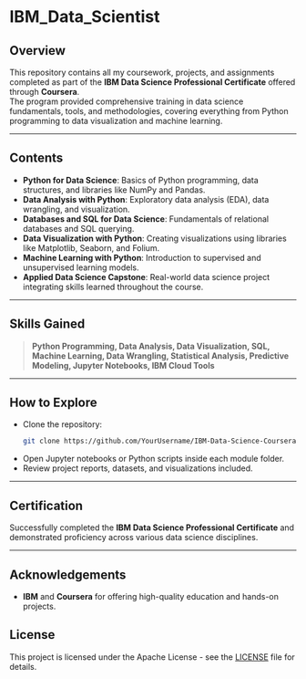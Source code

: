 # IBM_Data_Scientist

## Overview
This repository contains all my coursework, projects, and assignments completed as part of the **IBM Data Science Professional Certificate** offered through **Coursera**.  
The program provided comprehensive training in data science fundamentals, tools, and methodologies, covering everything from Python programming to data visualization and machine learning.

---

## Contents
- **Python for Data Science**: Basics of Python programming, data structures, and libraries like NumPy and Pandas.
- **Data Analysis with Python**: Exploratory data analysis (EDA), data wrangling, and visualization.
- **Databases and SQL for Data Science**: Fundamentals of relational databases and SQL querying.
- **Data Visualization with Python**: Creating visualizations using libraries like Matplotlib, Seaborn, and Folium.
- **Machine Learning with Python**: Introduction to supervised and unsupervised learning models.
- **Applied Data Science Capstone**: Real-world data science project integrating skills learned throughout the course.

---

## Skills Gained
> **Python Programming, Data Analysis, Data Visualization, SQL, Machine Learning, Data Wrangling, Statistical Analysis, Predictive Modeling, Jupyter Notebooks, IBM Cloud Tools**

---

## How to Explore
- Clone the repository:
  ```bash
  git clone https://github.com/YourUsername/IBM-Data-Science-Coursera.git
  ```
- Open Jupyter notebooks or Python scripts inside each module folder.
- Review project reports, datasets, and visualizations included.

---

## Certification
Successfully completed the **IBM Data Science Professional Certificate** and demonstrated proficiency across various data science disciplines.

---

## Acknowledgements
- **IBM** and **Coursera** for offering high-quality education and hands-on projects.

## License

This project is licensed under the Apache License - see the [LICENSE](LICENSE) file for details.
